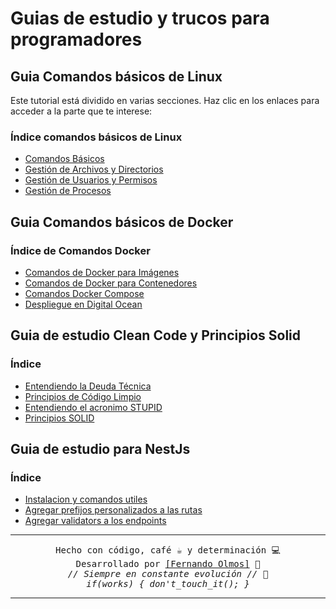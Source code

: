# Guias de estudio y trucos para programadores

## Guia Comandos básicos de Linux

Este tutorial está dividido en varias secciones. Haz clic en los enlaces para acceder a la parte que te interese:

### Índice comandos básicos de Linux

- [Comandos Básicos](Linux/Comandos_basicos_linux.md)
- [Gestión de Archivos y Directorios](Linux/Gestion_archivos_linux.md)
- [Gestión de Usuarios y Permisos](Linux/Permisos_usuarios_linux.md)
- [Gestión de Procesos](Linux/Procesos_linux.md)

## Guia Comandos básicos de Docker

### Índice de Comandos Docker

- [Comandos de Docker para Imágenes](Docker/imagenes_docker.md)
- [Comandos de Docker para Contenedores](Docker/contenedores_docker.md)
- [Comandos Docker Compose](Docker/compose_docker.md)
- [Despliegue en Digital Ocean](Docker/digital-ocean_docker.md)

## Guia de estudio Clean Code y Principios Solid

### Índice

- [Entendiendo la Deuda Técnica](CleanCodeAndSolid/deuda_tecnica.md)
- [Principios de Código Limpio](CleanCodeAndSolid/principios_codigo_limpio.md)
- [Entendiendo el acronimo STUPID](CleanCodeAndSolid/STUPID.md)
- [Principios SOLID](CleanCodeAndSolid/principios_SOLID.md)

## Guia de estudio para NestJs

### Índice

- [Instalacion y comandos utiles](Nest/01-comandos_utiles.md)
- [Agregar prefijos personalizados a las rutas](Nest/02-add_api_prefix.md)
- [Agregar validators a los endpoints](Nest/03-agregar_validators.md)

---

<p align="center">
  <samp>Hecho con código, café ☕ y determinación 💻</samp><br>
  <samp>Desarrollado por <a href="https://github.com/FerFranky">[Fernando Olmos]</a> 🚀</samp><br>
  <samp><i>// Siempre en constante evolución // 🔧</i></samp><br>
  <samp><i>if(works) { don't_touch_it(); }</i></samp>
</p>

---